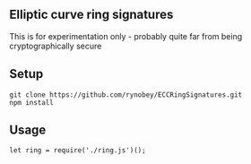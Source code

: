 ## Elliptic curve ring signatures
This is for experimentation only - probably quite far from being cryptographically secure

## Setup
```
git clone https://github.com/rynobey/ECCRingSignatures.git
npm install
```

## Usage
```
let ring = require('./ring.js')();
```
